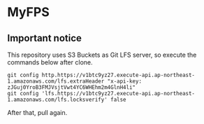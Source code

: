 # MyFPS

## Important notice

This repository uses S3 Buckets as Git LFS server, so execute the commands below after clone.

```
git config http.https://v1btc9yz27.execute-api.ap-northeast-1.amazonaws.com/lfs.extraHeader "x-api-key: zJGuj0YroB3FMJVsjtVwt4YC6WHEhm2m4GlnH4li"
git config 'lfs.https://v1btc9yz27.execute-api.ap-northeast-1.amazonaws.com/lfs.locksverify' false
```

After that, pull again.
